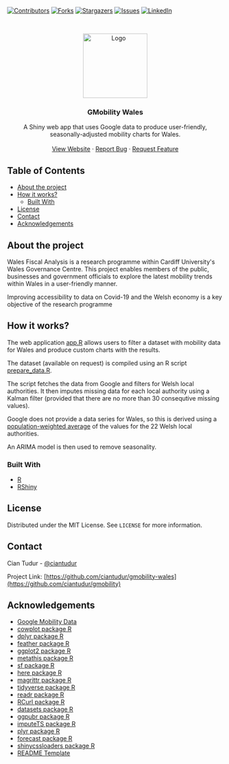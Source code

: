 [![Contributors][contributors-shield]][contributors-url]
[![Forks][forks-shield]][forks-url]
[![Stargazers][stars-shield]][stars-url]
[![Issues][issues-shield]][issues-url]
[![LinkedIn][linkedin-shield]][linkedin-url]



<!-- PROJECT LOGO -->
<br />
<p align="center">
  <a href="https://www.cardiff.ac.uk/wales-governance-centre/publications/finance">
    <img src="https://public.flourish.studio/uploads/0d505dc9-7e81-45d8-b9b4-b9330312cf83.png" width = 150 alt="Logo">
  </a>

  <h3 align="center">GMobility Wales</h3>

  <p align="center">
    A Shiny web app that uses Google data to produce user-friendly, seasonally-adjusted mobility charts for Wales.
    <br />
    <br />
    <a href="https://gmobility.wfa.cymru">View Website</a>
    ·
    <a href="https://github.com/ciantudur/gmobility-wales/issues">Report Bug</a>
    ·
    <a href="https://github.com/ciantudur/gmobility-wales/issues">Request Feature</a>
  </p>
</p>



<!-- TABLE OF CONTENTS -->
## Table of Contents

* [About the project](#about-the-project)
* [How it works?](#how-it-works)
  * [Built With](#built-with)
* [License](#license)
* [Contact](#contact)
* [Acknowledgements](#acknowledgements)



<!-- ABOUT THE PROJECT -->
## About the project

Wales Fiscal Analysis is a research programme within Cardiff University's Wales Governance Centre. This project enables members of the public, businesses and government officials to explore the latest mobility trends within Wales in a user-friendly manner.

Improving accessibility to data on Covid-19 and the Welsh economy is a key objective of the research programme



<!-- HOW IT WORKS? -->
## How it works?

The web application [app.R](https://github.com/ciantudur/gmobility-wales/blob/main/app.R) allows users to filter a dataset with mobility data for Wales and produce custom charts with the results.

The dataset (available on request) is compiled using an R script [prepare_data.R](https://github.com/ciantudur/gmobility-wales/blob/main/prepare_data.R).

The script fetches the data from Google and filters for Welsh local authorities. It then imputes missing data for each local authority using a Kalman filter (provided that there are no more than 30 consequtive missing values).

Google does not provide a data series for Wales, so this is derived using a [population-weighted average](https://github.com/ciantudur/gmobility-wales/blob/main/pop_weights_19.csv) of the values for the 22 Welsh local authorities.

An ARIMA model is then used to remove seasonality. 

### Built With
* [R](https://www.r-project.org/)
* [RShiny](https://shiny.rstudio.com/)


<!-- LICENSE -->
## License

Distributed under the MIT License. See `LICENSE` for more information.



<!-- CONTACT -->
## Contact

Cian Tudur - [@ciantudur](https://twitter.com/ciantudur)

Project Link: [https://github.com/ciantudur/gmobility-wales](https://github.com/ciantudur/gmobility)



<!-- ACKNOWLEDGEMENTS -->
## Acknowledgements
* [Google Mobility Data](https://www.google.com/covid19/mobility/)
* [cowplot package R](https://cran.r-project.org/web/packages/cowplot/index.html)
* [dplyr package R](https://cran.r-project.org/web/packages/dplyr/index.html)
* [feather package R](https://cran.r-project.org/web/packages/feather/index.html)
* [ggplot2 package R](https://cran.r-project.org/web/packages/ggplot2/index.html)
* [metathis package R](https://cran.r-project.org/web/packages/metathis/index.html)
* [sf package R](https://cran.r-project.org/web/packages/sf/index.html)
* [here package R](https://cran.r-project.org/web/packages/here/index.html)
* [magrittr package R](https://cran.r-project.org/web/packages/magrittr/index.html)
* [tidyverse package R](https://cran.r-project.org/web/packages/tidyverse/index.html)
* [readr package R](https://cran.r-project.org/web/packages/readr/index.html)
* [RCurl package R](https://cran.r-project.org/web/packages/RCurl/index.html)
* [datasets package R](https://cran.r-project.org/web/packages/datasets/index.html)
* [ggpubr package R](https://cran.r-project.org/web/packages/ggpubr/index.html)
* [imputeTS package R](https://cran.r-project.org/web/packages/imputeTS/index.html)
* [plyr package R](https://cran.r-project.org/web/packages/plyr/index.html)
* [forecast package R](https://cran.r-project.org/web/packages/forecast/index.html)
* [shinycssloaders package R](https://cran.r-project.org/web/packages/shinycssloaders/index.html)
* [README Template](https://github.com/othneildrew/Best-README-Template/blob/master/README.md)






<!-- MARKDOWN LINKS & IMAGES -->
<!-- https://www.markdownguide.org/basic-syntax/#reference-style-links -->
[contributors-shield]: https://img.shields.io/github/contributors/ciantudur/gmobility-wales.svg?style=flat-square
[contributors-url]: https://github.com/ciantudur/gmobility-wales/graphs/contributors
[forks-shield]: https://img.shields.io/github/forks/ciantudur/gmobility-wales.svg?style=flat-square
[forks-url]: https://github.com/ciantudur/gmobility-wales/network/members
[stars-shield]: https://img.shields.io/github/stars/ciantudur/gmobility-wales.svg?style=flat-square
[stars-url]: https://github.com/ciantudur/gmobility-wales/stargazers
[issues-shield]: https://img.shields.io/github/issues/ciantudur/gmobility-wales.svg?style=flat-square
[issues-url]: https://github.com/ciantudur/gmobility-wales/issues
[linkedin-shield]: https://img.shields.io/badge/-LinkedIn-black.svg?style=flat-square&logo=linkedin&colorB=555
[linkedin-url]: https://www.linkedin.com/in/cian-sion/
